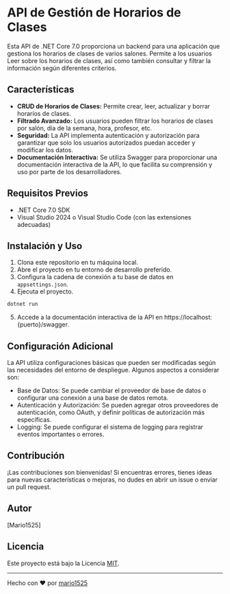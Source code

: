 # API de Gestión de Horarios de Clases

Esta API de .NET Core 7.0 proporciona un backend para una aplicación que gestiona los horarios de clases de varios salones. Permite a los usuarios Leer sobre los horarios de clases, así como también consultar y filtrar la información según diferentes criterios.

## Características

- **CRUD de Horarios de Clases:** Permite crear, leer, actualizar y borrar horarios de clases.
- **Filtrado Avanzado:** Los usuarios pueden filtrar los horarios de clases por salón, día de la semana, hora, profesor, etc.
- **Seguridad:** La API implementa autenticación y autorización para garantizar que solo los usuarios autorizados puedan acceder y modificar los datos.
- **Documentación Interactiva:** Se utiliza Swagger para proporcionar una documentación interactiva de la API, lo que facilita su comprensión y uso por parte de los desarrolladores.

## Requisitos Previos

- .NET Core 7.0 SDK
- Visual Studio 2024 o Visual Studio Code (con las extensiones adecuadas)

## Instalación y Uso

1. Clona este repositorio en tu máquina local.
2. Abre el proyecto en tu entorno de desarrollo preferido.
3. Configura la cadena de conexión a tu base de datos en `appsettings.json`.
4. Ejecuta el proyecto.

```bash
dotnet run
```

5. Accede a la documentación interactiva de la API en https://localhost:{puerto}/swagger.

## Configuración Adicional

La API utiliza configuraciones básicas que pueden ser modificadas según las necesidades del entorno de despliegue. Algunos aspectos a considerar son:

   * Base de Datos: Se puede cambiar el proveedor de base de datos o configurar una conexión a una base de datos remota.
   * Autenticación y Autorización: Se pueden agregar otros proveedores de autenticación, como OAuth, y definir políticas de autorización más específicas.
   * Logging: Se puede configurar el sistema de logging para registrar eventos importantes o errores.

## Contribución

¡Las contribuciones son bienvenidas! Si encuentras errores, tienes ideas para nuevas características o mejoras, no dudes en abrir un issue o enviar un pull request.
## Autor

[Mario1525]

## Licencia

Este proyecto está bajo la Licencia [MIT](LICENSE).

---
Hecho con ❤️ por [mario1525](https://github.com/mario1525)